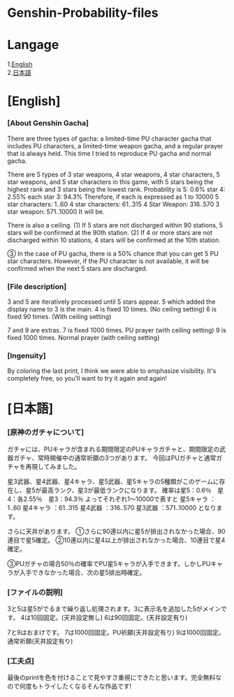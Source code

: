 # Genshin-Probability-files  
# Langage  
1.[English](https://github.com/BonnetPonta/Genshin-Probability-files#[English])  
2.[日本語](https://github.com/BonnetPonta/Genshin-Probability-files#[日本語])
# [English]  
### [About Genshin Gacha]  
There are three types of gacha: a limited-time PU character gacha that includes PU characters, a limited-time weapon gacha, and a regular prayer that is always held.
This time I tried to reproduce PU gacha and normal gacha.

There are 5 types of 3 star weapons, 4 star weapons, 4 star characters, 5 star weapons, and 5 star characters in this game, with 5 stars being the highest rank and 3 stars being the lowest rank.
Probability is 5: 0.6% star 4: 2.55% each star 3: 94.3%
Therefore, if each is expressed as 1 to 10000
5 star characters: 1..60
4 star characters: 61..315
4 Star Weapon: 316..570
3 star weapon: 571..10000
It will be.

There is also a ceiling.
(1) If 5 stars are not discharged within 90 stations, 5 stars will be confirmed at the 90th station.
(2) If 4 or more stars are not discharged within 10 stations, 4 stars will be confirmed at the 10th station.

③ In the case of PU gacha, there is a 50% chance that you can get 5 PU star characters. However, if the PU character is not available, it will be confirmed when the next 5 stars are discharged.


### [File description]  
3 and 5 are iteratively processed until 5 stars appear. 5 which added the display name to 3 is the main.
4 is fixed 10 times. (No ceiling setting)
6 is fixed 90 times. (With ceiling setting)

7 and 9 are extras.
7 is fixed 1000 times. PU prayer (with ceiling setting)
9 is fixed 1000 times. Normal prayer (with ceiling setting)

### [Ingenuity]  
By coloring the last print, I think we were able to emphasize visibility. It's completely free, so you'll want to try it again and again!

# [日本語]  
### [原神のガチャについて]  
ガチャには、PUキャラが含まれる期間限定のPUキャラガチャと、期間限定の武器ガチャ、常時開催中の通常祈願の3つがあります。
今回はPUガチャと通常ガチャを再現してみました。

星3武器、星4武器、星4キャラ、星5武器、星5キャラの5種類がこのゲームに存在し、星5が最高ランク、星3が最低ランクになります。
確率は星5：0.6％　星4：各2.55％　星3：94.3％
よってそれぞれ1～10000で表すと
星5キャラ	：1..60
星4キャラ	：61..315
星4武器		：316..570
星3武器		：571..10000
となります。

さらに天井があります。
①さらに90連以内に星5が排出されなかった場合、90連目で星5確定。
②10連以内に星4以上が排出されなかった場合、10連目で星4確定。

③PUガチャの場合50％の確率でPU星5キャラが入手できます。しかしPUキャラが入手できなかった場合、次の星5排出時確定。


### [ファイルの説明]
3と5は星5がでるまで繰り返し処理されます。3に表示名を追加した5がメインです。
4は10回固定。(天井設定無し)
6は90回固定。(天井設定有り)

7と9はおまけです。
7は1000回固定。PU祈願(天井設定有り)
9は1000回固定。通常祈願(天井設定有り)

### [工夫点]
最後のprintを色を付けることで見やすさ重視にできたと思います。完全無料なので何度もトライしたくなるそんな作品です!
